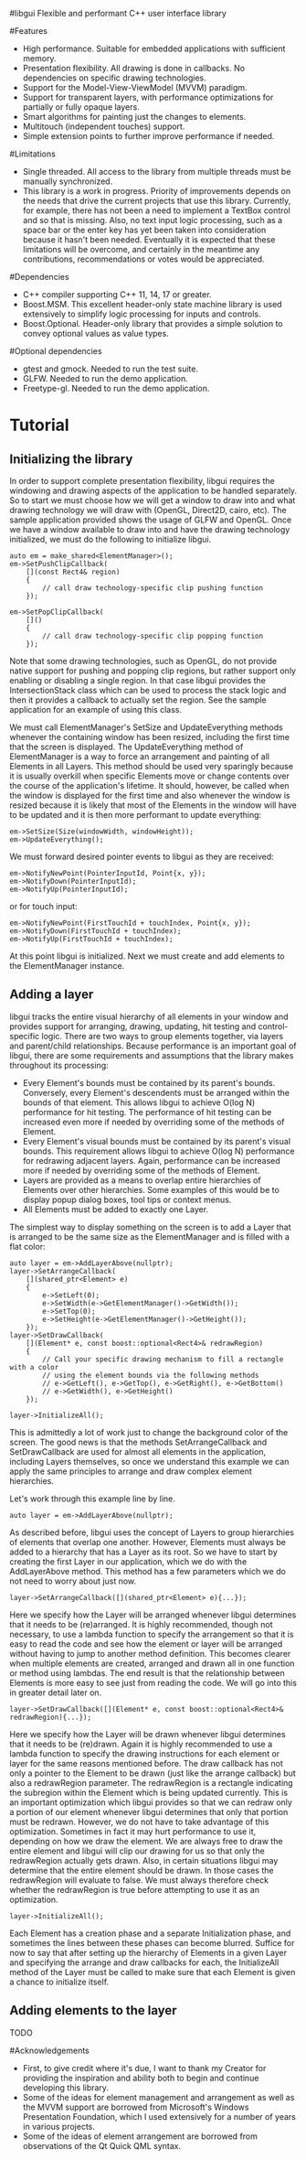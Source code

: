 #libgui
Flexible and performant C++ user interface library

#Features

* High performance.  Suitable for embedded applications with sufficient memory.
* Presentation flexibility.  All drawing is done in callbacks.  No dependencies on specific drawing technologies. 
* Support for the Model-View-ViewModel (MVVM) paradigm.
* Support for transparent layers, with performance optimizations for partially or fully opaque layers. 
* Smart algorithms for painting just the changes to elements.
* Multitouch (independent touches) support.
* Simple extension points to further improve performance if needed.

#Limitations

* Single threaded.  All access to the library from multiple threads must be manually synchronized.
* This library is a work in progress.  Priority of improvements depends on the needs that drive the current projects that use this library.  Currently, for example, there has not been a need to implement a TextBox control and so that is missing.  Also, no text input logic processing, such as a space bar or the enter key has yet been taken into consideration because it hasn't been needed.  Eventually it is expected that these limitations will be overcome, and certainly in the meantime any contributions, recommendations or votes would be appreciated.

#Dependencies
* C++ compiler supporting C++ 11, 14, 17 or greater.
* Boost.MSM.  This excellent header-only state machine library is used extensively to simplify logic processing for inputs and controls.
* Boost.Optional.  Header-only library that provides a simple solution to convey optional values as value types.

#Optional dependencies
* gtest and gmock.  Needed to run the test suite.
* GLFW.  Needed to run the demo application.
* Freetype-gl.  Needed to run the demo application.

# Tutorial
## Initializing the library
In order to support complete presentation flexibility, libgui requires the windowing and drawing aspects of the application to be handled separately.  So to start we must choose how we will get a window to draw into and what drawing technology we will draw with (OpenGL, Direct2D, cairo, etc).  The sample application provided shows the usage of GLFW and OpenGL.  Once we have a window available to draw into and have the drawing technology initialized, we must do the following to initialize libgui.

```
auto em = make_shared<ElementManager>();
em->SetPushClipCallback(
    [](const Rect4& region)
    {
        // call draw technology-specific clip pushing function
    });

em->SetPopClipCallback(
    []()
    {
        // call draw technology-specific clip popping function
    });
```
Note that some drawing technologies, such as OpenGL, do not provide native support for pushing and popping clip regions, but rather support only enabling or disabling a single region.  In that case libgui provides the IntersectionStack class which can be used to process the stack logic and then it provides a callback to actually set the region.  See the sample application for an example of using this class.

We must call ElementManager's SetSize and UpdateEverything methods whenever the containing window has been resized, including the first time that the screen is displayed.  The UpdateEverything method of ElementManager is a way to force an arrangement and painting of all Elements in all Layers.  This method should be used very sparingly because it is usually overkill when specific Elements move or change contents over the course of the application's lifetime.  It should, however, be called when the window is displayed for the first time and also whenever the window is resized because it is likely that most of the Elements in the window will have to be updated and it is then more performant to update everything:

```
em->SetSize(Size(windowWidth, windowHeight));
em->UpdateEverything();
```

We must forward desired pointer events to libgui as they are received:
```
em->NotifyNewPoint(PointerInputId, Point{x, y});
em->NotifyDown(PointerInputId);
em->NotifyUp(PointerInputId);
```
or for touch input:
```
em->NotifyNewPoint(FirstTouchId + touchIndex, Point{x, y});
em->NotifyDown(FirstTouchId + touchIndex);
em->NotifyUp(FirstTouchId + touchIndex);
```

At this point libgui is initialized.  Next we must create and add elements to the ElementManager instance.

## Adding a layer
libgui tracks the entire visual hierarchy of all elements in your window and provides support for arranging, drawing, updating, hit testing and control-specific logic.  There are two ways to group elements together, via layers and parent/child relationships.  Because performance is an important goal of libgui, there are some requirements and assumptions that the library makes throughout its processing:
* Every Element's bounds must be contained by its parent's bounds.  Conversely, every Element's descendents must be arranged within the bounds of that element.  This allows libgui to achieve O(log N) performance for hit testing. The performance of hit testing can be increased even more if needed by overriding some of the methods of Element.
* Every Element's visual bounds must be contained by its parent's visual bounds.  This requirement allows libgui to achieve O(log N) performance for redrawing adjacent layers.  Again, performance can be increased more if needed by overriding some of the methods of Element.
* Layers are provided as a means to overlap entire hierarchies of Elements over other hierarchies.  Some examples of this would be to display popup dialog boxes, tool tips or context menus.
* All Elements must be added to exactly one Layer.

The simplest way to display something on the screen is to add a Layer that is arranged to be the same size as the ElementManager and is filled with a flat color:

```
auto layer = em->AddLayerAbove(nullptr);
layer->SetArrangeCallback(
    [](shared_ptr<Element> e)
    {
        e->SetLeft(0);
        e->SetWidth(e->GetElementManager()->GetWidth());
        e->SetTop(0);
        e->SetHeight(e->GetElementManager()->GetHeight());
    });
layer->SetDrawCallback(
    [](Element* e, const boost::optional<Rect4>& redrawRegion)
    {
        // Call your specific drawing mechanism to fill a rectangle with a color
        // using the element bounds via the following methods
        // e->GetLeft(), e->GetTop(), e->GetRight(), e->GetBottom()
        // e->GetWidth(), e->GetHeight()
    });

layer->InitializeAll();
```
This is admittedly a lot of work just to change the background color of the screen.  The good news is that the methods SetArrangeCallback and SetDrawCallback are used for almost all elements in the application, including Layers themselves, so once we understand this example we can apply the same principles to arrange and draw complex element hierarchies.

Let's work through this example line by line.
```
auto layer = em->AddLayerAbove(nullptr);
```
As described before, libgui uses the concept of Layers to group hierarchies of elements that overlap one another.  However, Elements must always be added to a hierarchy that has a Layer as its root.  So we have to start by creating the first Layer in our application, which we do with the AddLayerAbove method.  This method has a few parameters which we do not need to worry about just now.
```
layer->SetArrangeCallback([](shared_ptr<Element> e){...});
```
Here we specify how the Layer will be arranged whenever libgui determines that it needs to be (re)arranged.  It is highly recommended, though not necessary, to use a lambda function to specify the arrangement so that it is easy to read the code and see how the element or layer will be arranged without having to jump to another method definition.  This becomes clearer when multiple elements are created, arranged and drawn all in one function or method using lambdas.  The end result is that the relationship between Elements is more easy to see just from reading the code.  We will go into this in greater detail later on.
```
layer->SetDrawCallback([](Element* e, const boost::optional<Rect4>& redrawRegion){...});
```
Here we specify how the Layer will be drawn whenever libgui determines that it needs to be (re)drawn.  Again it is highly recommended to use a lambda function to specify the drawing instructions for each element or layer for the same reasons mentioned before.  The draw callback has not only a pointer to the Element to be drawn (just like the arrange callback) but also a redrawRegion parameter.  The redrawRegion is a rectangle indicating the subregion within the Element which is being updated currently.  This is an important optimization which libgui provides so that we can redraw only a portion of our element whenever libgui determines that only that portion must be redrawn.  However, we do not have to take advantage of this optimization.  Sometimes in fact it may hurt performance to use it, depending on how we draw the element.  We are always free to draw the entire element and libgui will clip our drawing for us so that only the redrawRegion actually gets drawn.  Also, in certain situations libgui may determine that the entire element should be drawn.  In those cases the redrawRegion will evaluate to false.  We must always therefore check whether the redrawRegion is true before attempting to use it as an optimization.
```
layer->InitializeAll();
```
Each Element has a creation phase and a separate Initialization phase, and sometimes the lines between these phases can become blurred.  Suffice for now to say that after setting up the hierarchy of Elements in a given Layer and specifying the arrange and draw callbacks for each, the InitializeAll method of the Layer must be called to make sure that each Element is given a chance to initialize itself.

## Adding elements to the layer
TODO

#Acknowledgements
* First, to give credit where it's due, I want to thank my Creator for providing the inspiration and ability both to begin and continue developing this library.
* Some of the ideas for element management and arrangement as well as the MVVM support are borrowed from Microsoft's Windows Presentation Foundation, which I used extensively for a number of years in various projects.
* Some of the ideas of element arrangement are borrowed from observations of the Qt Quick QML syntax.
